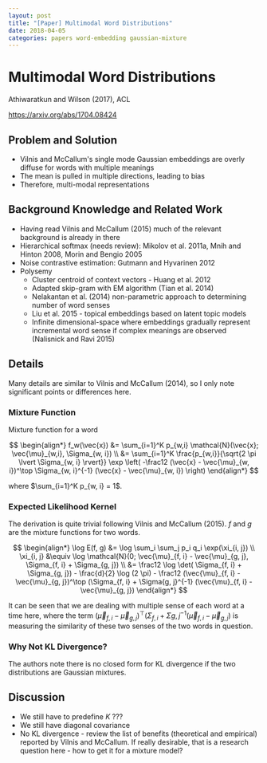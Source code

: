 ```yaml
---
layout: post
title: "[Paper] Multimodal Word Distributions"
date: 2018-04-05
categories: papers word-embedding gaussian-mixture
---
```


# Multimodal Word Distributions

Athiwaratkun and Wilson (2017), ACL

https://arxiv.org/abs/1704.08424

## Problem and Solution

- Vilnis and McCallum's single mode Gaussian embeddings are overly diffuse for words with multiple meanings
- The mean is pulled in multiple directions, leading to bias
- Therefore, multi-modal representations

## Background Knowledge and Related Work

- Having read Vilnis and McCallum (2015) much of the relevant background is already in there
- Hierarchical softmax (needs review): Mikolov et al. 2011a, Mnih and Hinton 2008, Morin and Bengio 2005
- Noise contrastive estimation: Gutmann and Hyvarinen 2012
- Polysemy
  - Cluster centroid of context vectors - Huang et al. 2012
  - Adapted skip-gram with EM algorithm (Tian et al. 2014)
  - Nelakantan et al. (2014) non-parametric approach to determining number of word senses
  - Liu et al. 2015 - topical embeddings based on latent topic models
  - Infinite dimensional-space where embeddings gradually represent incremental word sense if complex meanings are observed (Nalisnick and Ravi 2015)

## Details

Many details are similar to Vilnis and McCallum (2014), so I only note significant points or differences here.

### Mixture Function

Mixture function for a word

$$
\begin{align*}
  f_w(\vec{x}) &= \sum_{i=1}^K p_{w,i} \mathcal{N}(\vec{x}; \vec{\mu}_{w,i}, \Sigma_{w, i}) \\
               &= \sum_{i=1}^K \frac{p_{w,i}}{\sqrt{2 \pi \lvert \Sigma_{w, i} \rvert}} \exp \left( -\frac12 (\vec{x} - \vec{\mu}_{w, i})^\top \Sigma_{w, i}^{-1} (\vec{x} - \vec{\mu}_{w, i}) \right)
\end{align*}
$$

where $\sum_{i=1}^K p_{w, i} = 1$.

### Expected Likelihood Kernel

The derivation is quite trivial following Vilnis and McCallum (2015). $f$ and $g$ are the mixture functions for two words.

$$
\begin{align*}
  \log E(f, g) &= \log \sum_i \sum_j p_i q_i \exp(\xi_{i, j}) \\
  \xi_{i, j}   &\equiv \log \mathcal{N}(0; \vec{\mu}_{f, i} - \vec{\mu}_{g, j}, \Sigma_{f, i} + \Sigma_{g, j}) \\
               &= \frac12 \log \det( \Sigma_{f, i} + \Sigma_{g, j}) - \frac{d}{2} \log (2 \pi) - \frac12 (\vec{\mu}_{f, i} - \vec{\mu}_{g, j})^\top (\Sigma_{f, i} + \Sigma{g, j}^{-1} (\vec{\mu}_{f, i} - \vec{\mu}_{g, j})
\end{align*}
$$

It can be seen that we are dealing with multiple sense of each word at a time here, where the term $(\vec{\mu}_{f, i} - \vec{\mu}_{g, j})^\top (\Sigma_{f, i} + \Sigma{g, j}^{-1} (\vec{\mu}_{f, i} - \vec{\mu}_{g, j})$ is measuring the similarity of these two senses of the two words in question.

### Why Not KL Divergence?

The authors note there is no closed form for KL divergence if the two distributions are Gaussian mixtures.

## Discussion

- We still have to predefine $K$ ???
- We still have diagonal covariance
- No KL divergence - review the list of benefits (theoretical and empirical) reported by Vilnis and McCallum. If really desirable, that is a research question here - how to get it for a mixture model?